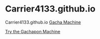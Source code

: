 # Carrier4133.github.io
Carrier4133.github.io
<a href="https://github.com/Carrier4133/Gacha-Machine.git">Gacha Machine</a>

<a href="https://Carrier4133.github.io/Gacha-Machine/Gacha%20Machine.html">Try the Gachapon Machine</a>
